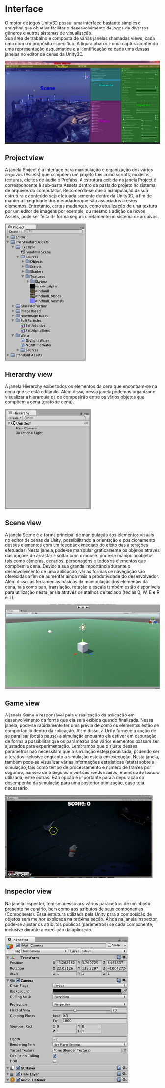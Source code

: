 # Interface 

O  motor  de  jogos  Unity3D  possui  uma  interface  bastante simples  e  amigável que  objetiva
facilitar  o  desenvolvimento  de  jogos  de  diversos  gêneros  e  outros  sistemas  de  visualização.  
Sua  área  de  trabalho  é  composta  de  várias  janelas  chamadas  views,  cada  uma  com  um
propósito específico. A figura abaixo é uma captura contendo uma representação esquemática 
e a identificação de cada uma dessas janelas no editor de cenas da Unity3D.

![interface](../img/Unity-Interface.png)

## Project view

A janela Project é a interface para manipulação e organização dos vários arquivos (Assets) que 
compõem um projeto tais como scripts, modelos, texturas, efeitos de áudio e Prefabs. A estrutura exibida  na  janela Project é 
correspondente à  sub‐pasta  Assets  dentro  da  pasta  do  projeto  no  sistema  de  arquivos  do 
computador. Recomenda‐se  que  a  manipulação  de  sua  estrutura  e  conteúdo seja  efetuada somente dentro da Unity3D, a fim de manter a integridade dos metadados que são associados 
a  estes  elementos.  Entretanto,  certas  mudanças,  como  atualização  de  uma  textura  por  um 
editor de imagens por exemplo, ou mesmo a adição de novos Assets, pode ser feita de forma 
segura diretamente no sistema de arquivos.

![interface](../img/projectView.jpg)

## Hierarchy view

A janela Hierarchy exibe  todos os elementos da cena que encontram‐se na cena que  se está 
editando.    Além  disso,  nessa  janela  podemos  organizar  e  visualizar  a  hierarquia  de  de 
composição entre  os  vários objetos que  compõem a  cena  (grafo  de  cena).

![Hierarchy view](../img/Hierarchy.png)

## Scene view

A janela Scene é a forma principal de manipulação dos elementos visuais no editor de cenas da 
Unity,  possibilitando a  orientação  e  posicionamento  desses  elementos  com  um  feedback
imediato do efeito das alterações efetuadas. Nesta janela, pode‐se manipular graficamente os 
objetos através das opções de arrastar e soltar com o mouse. pode‐se  manipular  objetos  tais  como câmeras, 
cenários, personagens e todos os elementos que compõem a cena. 
Devido a sua grande importância durante o desenvolvimento de uma aplicação, várias formas 
de navegação são oferecidas a fim de aumentar ainda mais a produtividade do desenvolvedor. 
Além  disso,  as  ferramentas  básicas  de  manipulação  dos  elementos  da  cena,  tais  como  pan, 
translação, rotação e escala também estão disponíveis para utilização nesta janela através de 
atalhos de teclado (teclas Q, W, E e R e T).

![Scene](../img/scene.png)

## Game view

A  janela Game   é  responsável  pela  visualização  da  aplicação  em  desenvolvimento  da  forma 
que ela será exibida quando  finalizada. Nessa janela, pode‐se rapidamente ter uma prévia de 
como os elementos estão se comportando dentro da aplicação. Além disso, a Unity fornece a 
opção de se paralisar (botão pause) a simulação enquanto ela estiver em depuração, de forma 
a  possibilitar  que  os  parâmetros  dos  vários  elementos  possam  ser  ajustados  para 
experimentação. Lembramos que o ajuste desses parâmetros não necessitam que a simulação 
esteja paralisada, podendo ser alterados inclusive enquanto a simulação esteja em execução.
Nesta  janela,  também  pode‐se  visualizar  várias  informações  estatísticas  (stats) sobre  a 
simulação, tais como tempo de processamento e número de frames por segundo, número de 
triângulos  e  vértices  renderizados,  memória  de  textura  utilizada,  entre  outras.  Esta  opção  é 
importante  para  a  depuração  do  desempenho  da  simulação  para  uma  posterior  otimização, 
caso seja necessário.

![game](../img/game.gif)

## Inspector view

Na janela Inspector, tem‐se acesso aos vários parâmetros de um objeto presente no cenário,
bem  como  aos  atributos  de seus  componentes (Components).  Essa  estrutura  utilizada  pela 
Unity para a composição de objetos será melhor explicada na próxima seção. Ainda na janela 
Inspector,  pode‐se ajustar os atributos públicos  (parâmetros)  de  cada  componente,  inclusive 
durante a execução da aplicação.

![Inspector](../img/inspector.png)